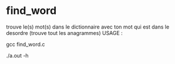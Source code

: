 # find_word
trouve le(s) mot(s) dans le dictionnaire avec ton mot qui est dans le desordre
(trouve tout les anagrammes)
USAGE :

gcc find_word.c

./a.out -h